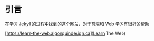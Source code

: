 # 引言

在学习 Jekyll 的过程中找到的这个网站，对于前端和 Web 学习有很好的帮助

[https://learn-the-web.algonquindesign.ca](Learn The Web)